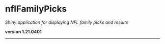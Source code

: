# nflFamilyPicks

*Shiny application for displaying NFL family picks and results*

**version 1.21.0401**

----------
